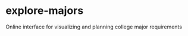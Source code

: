 explore-majors
==============

Online interface for visualizing and planning college major requirements
